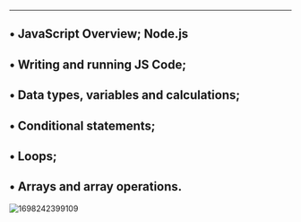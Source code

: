 ----------------------------------------------------------
• JavaScript Overview; Node.js
---------------------------------------------------------
• Writing and running JS Code;
---------------------------------------------------------
• Data types, variables and calculations;
-----------------------------------------------------------
• Conditional statements;
---------------------------------------------------------
• Loops;
--------------------------------------------------------
• Arrays and array operations.
---------------------------------------------------------
![1698242399109](https://github.com/user-attachments/assets/83bf0548-48fc-4943-8356-4cdee565aada)
